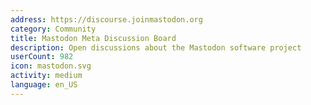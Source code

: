 ```yaml
---
address: https://discourse.joinmastodon.org
category: Community
title: Mastodon Meta Discussion Board
description: Open discussions about the Mastodon software project
userCount: 982
icon: mastodon.svg
activity: medium
language: en_US
---
```


